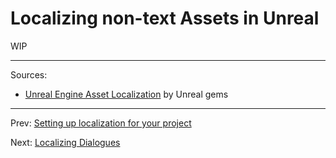 # Localizing non-text Assets in Unreal
WIP

---
Sources:
- [Unreal Engine Asset Localization](https://www.youtube.com/watch?v=VIlDKKCKN1s&list=PLh0J3NckZPo-RM_TKeWM5WZIyHlaLy2zY&index=7) by Unreal gems

---
Prev: [Setting up localization for your project](../4_LocalizationDashboard/Setting-up-texts-localization-for-your-project.md)

Next: [Localizing Dialogues](../6_LocalizingDialogues/Localizing-Dialogues-in-Unreal.md)